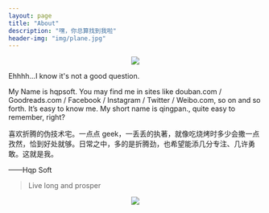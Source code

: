 ```yaml
---
layout: page
title: "About"
description: "嘿，你总算找到我啦"
header-img: "img/plane.jpg"
---
```


<center>
    <p><img src="http://dreamofbook.qiniudn.com/Zero.png" align="center"></p>
</center>

Ehhhh...I know it's not a good question.

My Name is hqpsoft. You may find me in sites like douban.com / Goodreads.com / Facebook / Instagram / Twitter / Weibo.com, so on and so forth. It’s easy to know me. My short name is qingpan., quite easy to remember, right?

喜欢折腾的伪技术宅。一点点 geek，一丢丢的执著，就像吃烧烤时多少会撒一点孜然，恰到好处就够。日常之中，多的是折腾劲，也希望能添几分专注、几许勇敢。这就是我。

——Hqp Soft


> Live long and prosper

<center>
    <p><img src="http://dreamofbook.qiniudn.com/hacker.png" align="center"></p>
</center>

